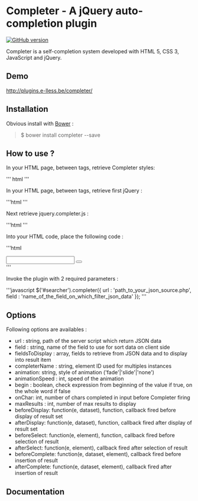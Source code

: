 # Completer - A jQuery auto-completion plugin

[![GitHub version](https://badge.fury.io/gh/e-lLess%2Fcompleter.svg)](https://badge.fury.io/gh/e-lLess%2Fcompleter)

Completer is a self-completion system developed with HTML 5, CSS 3, JavaScript and jQuery.
        
## Demo

http://plugins.e-lless.be/completer/

## Installation

Obvious install with [Bower](http://bower.io) :

> $ bower install completer --save

## How to use ?

In your HTML page, between <head> tags, retrieve Completer styles:

''' html <link href="path_to_completer_css" rel="stylesheet" type="text/css" />'''

In your HTML page, between <head> tags, retrieve first jQuery :

'''html <script src="directory_of_your_jquery/jquery.js"></script>''' 

Next retrieve jquery.completer.js :

'''html <script src="directory_of_your_completer/jquery.completer.js"></script>'''

Into your HTML code, place the following code :

'''html 
<div id="searcher" class="form--light-search">
        <input type="text" name="autocomplete" id="autocomplete" class="input--search" autocomplete="off" />
        <button type="button" name="search" id="search" class="button--search"></button>
</div>'''
 
Invoke the plugin with 2 required parameters :

'''javascript
    $('#searcher').completer({
        url : 'path_to_your_json_source.php',
        field : 'name_of_the_field_on_which_filter_json_data'
    });
'''

## Options

Following options are availables :

* url : string, path of the server script which return JSON data
* field : string, name of the field to use for sort data on client side
* fieldsToDisplay : array, fields to retrieve from JSON data and to display into result item
* completerName : string, element ID used for multiples instances
* animation: string, style of animation ('fade'|'slide'|'none')
* animationSpeed : int, speed of the animation
* begin : boolean, check expression from beginning of the value if true, on the whole word if false
* onChar: int, number of chars completed in input before Completer firing
* maxResults : int, number of max results to display
* beforeDisplay: function(e, dataset), function, callback fired before display of result set
* afterDisplay: function(e, dataset), function, callback fired after display of result set
* beforeSelect: function(e, element), function, callback fired before selection of result
* afterSelect: function(e, element), callback fired after selection of result
* beforeComplete: function(e, dataset, element), callback fired before insertion of result
* afterComplete: function(e, dataset, element), callback fired after insertion of result

## Documentation
